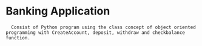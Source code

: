 # Banking Application

      Consist of Python program using the class concept of object oriented programming with CreateAccount, deposit, withdraw and checkbalance function.
